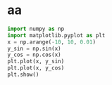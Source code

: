 # aa
```python {cmd="/home/tcbn/.local/share/virtualenvs/MyInterest-0paS_97_/bin/python" matplotlib=true hide}
import numpy as np
import matplotlib.pyplot as plt
x = np.arange(-10, 10, 0.01)
y_sin = np.sin(x)
y_cos = np.cos(x)
plt.plot(x, y_sin)
plt.plot(x, y_cos)
plt.show()
```
